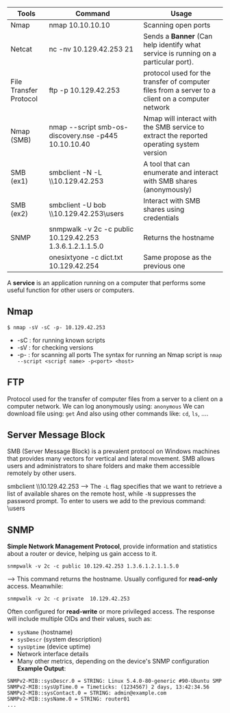| **Tools**              | **Command**                                              | **Usage**                                                                                        |
| ---------------------- | -------------------------------------------------------- | ------------------------------------------------------------------------------------------------ |
| Nmap                   | nmap 10.10.10.10                                         | Scanning open ports                                                                              |
| Netcat                 | nc -nv 10.129.42.253 21                                  | Sends a **Banner** (Can help identify what service is running on a particular port).             |
| File Transfer Protocol | ftp -p 10.129.42.253                                     | protocol used for the transfer of computer files from a server to a client on a computer network |
| Nmap (SMB)             | nmap --script smb-os-discovery.nse -p445 10.10.10.40     | Nmap will interact with the SMB service to extract the reported operating system version         |
| SMB (ex1)              | smbclient -N -L \\\\10.129.42.253                        | A tool that can enumerate and interact with SMB shares (anonymously)                             |
| SMB (ex2)              | smbclient -U bob \\\\10.129.42.253\\users                | Interact with SMB shares using credentials                                                       |
| SNMP                   | snmpwalk -v 2c -c public 10.129.42.253 1.3.6.1.2.1.1.5.0 | Returns the hostname                                                                             |
|                        | onesixtyone -c dict.txt 10.129.42.254                    | Same propose as the previous one                                                                 |
A **service** is an application running on a computer that performs some useful function for other users or computers.
## Nmap
```shell
$ nmap -sV -sC -p- 10.129.42.253
```
- -sC : for running known scripts
- -sV : for checking versions
- -p- : for scanning all ports
The syntax for running an Nmap script is `nmap --script <script name> -p<port> <host>`

## FTP
Protocol used for the transfer of computer files from a server to a client on a computer network.
We can log anonymously using: `anonymous`
We can download file using: `get`
And also using other commands like: `cd`, `ls`, ….

## Server Message Block
SMB (Server Message Block) is a prevalent protocol on Windows machines that provides many vectors for vertical and lateral movement.
SMB allows users and administrators to share folders and make them accessible remotely by other users.

smbclient \\\\10.129.42.253
--> The `-L` flag specifies that we want to retrieve a list of available shares on the remote host, while `-N` suppresses the password prompt.
To enter to users we add to the previous command: \\users

## SNMP
**Simple Network Management Protocol**, provide information and statistics about a router or device, helping us gain access to it.
```shell
snmpwalk -v 2c -c public 10.129.42.253 1.3.6.1.2.1.1.5.0
```
--> This command returns the hostname. Usually configured for **read-only** access.
Meanwhile:
```Shell
snmpwalk -v 2c -c private  10.129.42.253 
```
Often configured for **read-write** or more privileged access.
The response will include multiple OIDs and their values, such as:
- `sysName` (hostname)
- `sysDescr` (system description)
- `sysUptime` (device uptime)
- Network interface details
- Many other metrics, depending on the device's SNMP configuration
**Example Output**:
```Shell
SNMPv2-MIB::sysDescr.0 = STRING: Linux 5.4.0-80-generic #90-Ubuntu SMP
SNMPv2-MIB::sysUpTime.0 = Timeticks: (1234567) 2 days, 13:42:34.56
SNMPv2-MIB::sysContact.0 = STRING: admin@example.com
SNMPv2-MIB::sysName.0 = STRING: router01
...
```

